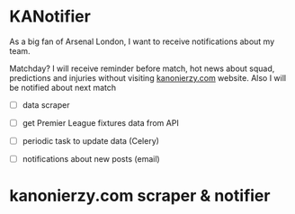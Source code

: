 # KANotifier

As a big fan of Arsenal London, I want to receive notifications about my team.

Matchday? I will receive reminder before match, hot news about squad, predictions and injuries without visiting [kanonierzy.com](https://www.kanonierzy.com) website.
Also I will be notified about next match

- [ ] data scraper
- [ ] get Premier League fixtures data from API
- [ ] periodic task to update data (Celery)
- [ ] notifications about new posts (email)


# kanonierzy.com scraper & notifier

